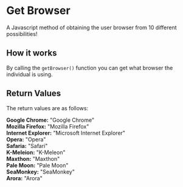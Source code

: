 <h1>Get Browser</h1>

A Javascript method of obtaining the user browser from 10 different possibilities!

<h2>How it works</h2>

By calling the `getBrowser()` function you can get what browser the individual is using.

<h2>Return Values</h2>

The return values are as follows:

<strong>Google Chrome:</strong> "Google Chrome"<br />
<strong>Mozilla Firefox:</strong> "Mozilla Firefox"<br />
<strong>Internet Explorer:</strong> "Microsoft Internet Explorer"<br />
<strong>Opera:</strong> "Opera"<br />
<strong>Safaria:</strong> "Safari"<br />
<strong>K-Meleion:</strong> "K-Meleon"<br />
<strong>Maxthon:</strong> "Maxthon"<br />
<strong>Pale Moon:</strong> "Pale Moon"<br />
<strong>SeaMonkey:</strong> "SeaMonkey"<br />
<strong>Arora:</strong> "Arora"
